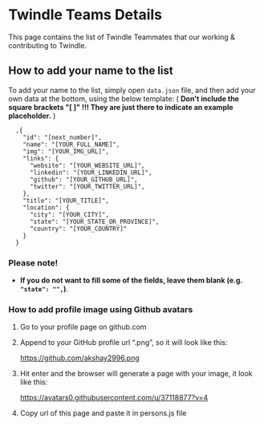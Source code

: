 # Twindle Teams Details

This page contains the list of Twindle Teammates that our working & contributing to Twindle.

## How to add your name to the list

To add your name to the list, simply open `data.json` file, and then add your own data at the bottom, using the below template:
( **Don't include the square brackets "[ ]" !!! They are just there to indicate an example placeholder.** )

```moonscript
  ,{
    "id": "[next_number]",
    "name": "[YOUR_FULL_NAME]",
    "img": "[YOUR_IMG_URL]",
    "links": {
      "website": "[YOUR_WEBSITE_URL]",
      "linkedin": "[YOUR_LINKEDIN_URL]",
      "github": "[YOUR_GITHUB_URL]",
      "twitter": "[YOUR_TWITTER_URL]",
    },
    "title": "[YOUR_TITLE]",
    "location": {
      "city": "[YOUR_CITY]",
      "state": "[YOUR_STATE_OR_PROVINCE]",
      "country": "[YOUR_COUNTRY]"
    }
  }
```

### Please note!

- **If you do not want to fill some of the fields, leave them blank (e.g. `"state": "",`)**.


### How to add profile image using Github avatars

1. Go to your profile page on github.com
2. Append to your GitHub profile url “.png”, so it will look like this: 

    https://github.com/akshay2996.png

3. Hit enter and the browser will generate a page with your image, it look like this:
    
    https://avatars0.githubusercontent.com/u/37118877?v=4

4. Copy url of this page and paste it in persons.js file